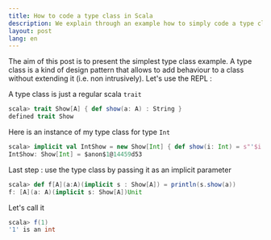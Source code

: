 ```yaml
---
title: How to code a type class in Scala
description: We explain through an example how to simply code a type class in Scala. It only takes three lines of code.
layout: post
lang: en
---
```

The aim of this post is to present the simplest type class example. A type class is a kind of design
pattern that allows to add behaviour to a class without extending it (i.e. non intrusively). Let's
use the REPL :

A type class is just a regular scala `trait`

```scala
scala> trait Show[A] { def show(a: A) : String }
defined trait Show
```

Here is an instance of my type class for type `Int`

```scala
scala> implicit val IntShow = new Show[Int] { def show(i: Int) = s"'$i' is an int" }
IntShow: Show[Int] = $anon$1@14459d53
```

Last step : use the type class by passing it as an implicit parameter

```scala
scala> def f[A](a:A)(implicit s : Show[A]) = println(s.show(a))
f: [A](a: A)(implicit s: Show[A])Unit
```

Let's call it

```scala
scala> f(1)
'1' is an int
```
